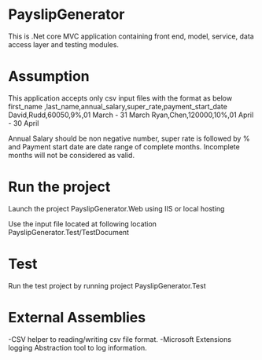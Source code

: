 # PayslipGenerator
This is .Net core MVC application containing front end, model, service, data access layer and testing modules.

# Assumption
This application accepts only csv input files with the format as below
first_name ,last_name,annual_salary,super_rate,payment_start_date
David,Rudd,60050,9%,01 March - 31 March
Ryan,Chen,120000,10%,01 April - 30 April

Annual Salary should be non negative number, super rate is followed by % and Payment start date are date range of complete months. 
Incomplete months will not be considered as valid.

# Run the project
Launch the project PayslipGenerator.Web using IIS or local hosting

Use the input file located at following location PayslipGenerator.Test/TestDocument

# Test 
Run the test project by running project PayslipGenerator.Test

# External Assemblies
-CSV helper to reading/writing csv file format.
-Microsoft Extensions logging Abstraction tool to log information.

